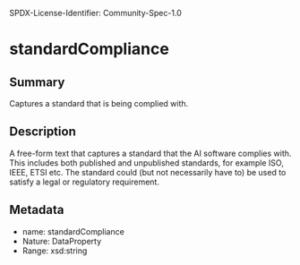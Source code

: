 SPDX-License-Identifier: Community-Spec-1.0

# standardCompliance

## Summary

Captures a standard that is being complied with.

## Description

A free-form text that captures a standard that the AI software complies with.
This includes both published and unpublished standards, for example ISO, IEEE, ETSI etc.
The standard could (but not necessarily have to) be used to satisfy a legal or regulatory requirement.

## Metadata

- name: standardCompliance
- Nature: DataProperty
- Range: xsd:string
